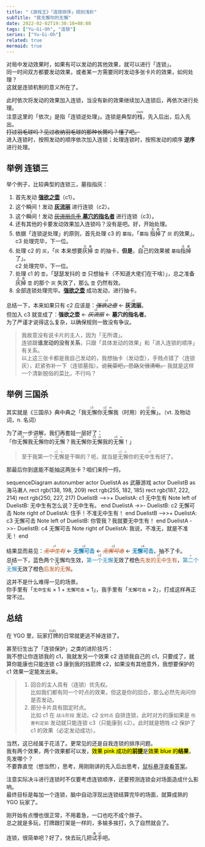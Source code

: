 ```yaml
---
title: "《游戏王》「连锁排序」规则浅析"
subTitle: "我无懈你的无懈"
date: 2022-02-02T19:30:10+08:00
tags: ["Yu-Gi-Oh", "连锁"]
series: ["Yu-Gi-Oh"]
related: true
mermaid: true
---
```


对局中发动效果时，如果有可以发动的其他效果，就可以进行「连锁」。\
同一时间双方都要发动效果，或者某一方需要同时发动多张卡片的效果，如何处理？\
这就是连锁机制的意义所在了。

此时依次将发动的效果加入连锁，当没有新的效果继续加入连锁后，再依次进行处理。\
注意这里的「依次」是指「连锁逆处理」。连锁是典型的<ruby><rb>栈</rb><rp>（</rp><rt>stack</rt><rp>）</rp></ruby>，先入后出，后入先出。\
~~打过羽毛球吗？见过收纳羽毛球的那种长筒吗？懂了吧。~~\
进入连锁时，按照发动的顺序依次加入连锁；处理连锁时，按照发动的顺序 **逆序** 进行处理。

## 举例 连锁三

举个例子，比较典型的连锁三，墓指指灰：

1. 首先发动 [**强欲之壶**](https://www.ygocdb.com/card/55144522)（c1）。
2. 这个<ruby><rb>瞬间</rb><rp>（</rp><rt>1.</rt><rp>）</rp></ruby>！发动 [**灰流丽**](https://www.ygocdb.com/card/14558127) 进行连锁（c2）。
3. 这个<ruby><rb>瞬间</rb><rp>（</rp><rt>2.</rt><rp>）</rp></ruby>！发动 [~~灰流丽杀手~~ **墓穴的指名者**](https://www.ygocdb.com/card/24224830) 进行连锁（c3）。
4. 还有其他的卡要发动效果加入连锁吗？没有是吧。好，开始处理。
5. 依据「连锁逆处理」的原则，首先处理 c3 的 `墓指`，「`墓指` <ruby><rb>指掉</rb><rp>（</rp><rt>无效</rt><rp>）</rp></ruby>了 `灰` 的效果」。\
   c3 处理完毕，下一位。
6. 处理 c2 的 `灰`，「`灰` 本来想要<ruby><rb>灰掉</rb><rp>（</rp><rt>无效</rt><rp>）</rp></ruby> `壶` 的抽卡，**但是**，<ruby><rb>自己</rb><rp>（</rp><rt>灰</rt><rp>）</rp></ruby>的效果被 `墓指` <ruby><rb>指掉</rb><rp>（</rp><rt>无效</rt><rp>）</rp></ruby>了」。\
   c2 处理完毕，下一位。
7. 处理 c1 的 `壶`，「瑟瑟发抖的 `壶` 只想抽卡（不知道大佬们在干啥）」，总之准备<ruby><rb>灰掉</rb><rp>（</rp><rt>无效</rt><rp>）</rp></ruby> `壶` 的那个 `灰` 失效了，那么 `壶` 仍然有效。
8. 全部连锁处理完毕。[**强欲之壶**](https://www.ygocdb.com/card/55144522) 成功发动，进行抽卡。

总结一下，本来如果只有 c2 应该是：<ruby><rb>~~_强欲之壶_~~</rb><rp>（</rp><rt>c1</rt><rp>）</rp></ruby> ← <ruby><rb>**灰流丽**</rb><rp>（</rp><rt>c2</rt><rp>）</rp></ruby>。\
但加入 c3 就变成了：<ruby><rb>**强欲之壶**</rb><rp>（</rp><rt>c1</rt><rp>）</rp></ruby> ← <ruby><rb>~~_灰流丽_~~</rb><rp>（</rp><rt>c2</rt><rp>）</rp></ruby> ← <ruby><rb>**墓穴的指名者**</rb><rp>（</rp><rt>c3</rt><rp>）</rp></ruby>。\
为了严谨才说得这么复杂，以确保规则一致没有争议。

> 我故意没有说卡片的主人，因为「无所谓」。\
> 连锁跟**谁发动的没有关系**，只跟「具体发动的效果」和「进入连锁的顺序」有关系。\
> 以上这三张卡都是我自己发动的，我想抽卡（发动壶），手贱点错了（连锁灰），赶紧弥补一下（连锁墓指）。~~说我菜吧，思路又很清晰。~~ 我就是这样一个清新脱俗的菜比，不行吗？

## 举例 三国杀

其实就是《三国杀》典中典之「我<ruby><rb>无懈</rb><rp>（</rp><rt>c3</rt><rp>）</rp></ruby>你<ruby><rb>无懈</rb><rp>（</rp><rt>c2 vt.</rt><rp>）</rp></ruby>我（时用）的<ruby><rb>无懈</rb><rp>（</rp><rt>c2 n.</rt><rp>）</rp></ruby>」。（vt. 及物动词，n. 名词）

为了进一步讲解，我们再套娃一层好了：\
「你<ruby><rb>无懈</rb><rp>（</rp><rt>c3</rt><rp>）</rp></ruby>我<ruby><rb>无懈</rb><rp>（</rp><rt>c2 vt.</rt><rp>）</rp></ruby>你的<ruby><rb>无懈</rb><rp>（</rp><rt>c2 n.</rt><rp>）</rp></ruby>？我<ruby><rb>无懈</rb><rp>（</rp><rt>c4</rt><rp>）</rp></ruby>你<ruby><rb>无懈</rb><rp>（</rp><rt>c3 vt.</rt><rp>）</rp></ruby>我的<ruby><rb>无懈</rb><rp>（</rp><rt>c3 n.</rt><rp>）</rp></ruby>！」

> 至于我第一个<ruby><rb>无懈</rb><rp>（</rp><rt>c2 n.</rt><rp>）</rp></ruby>是干嘛的？呃，就当是<ruby><rb>无懈</rb><rp>（</rp><rt>c2 vt.</rt><rp>）</rp></ruby>你的<ruby><rb>无中生有</rb><rp>（</rp><rt>c1</rt><rp>）</rp></ruby>好了。

那最后你到底能不能抽这两张卡？咱们来捋一捋。

<div class="mermaid">
sequenceDiagram
   autonumber
   actor DuelistA as 武藤游戏
   actor DuelistB as 海马濑人
   rect rgb(138, 198, 209)
   rect rgb(255, 182, 185)
   rect rgb(187, 222, 214)
   rect rgb(250, 227, 217)
   DuelistB -->>+ DuelistA: c1 无中生有
   Note left of DuelistB: 无中生有怎么说？无中生有。
   end
   DuelistA ->>- DuelistB: c2 无懈可击
   Note right of DuelistA: 住手！不准无中生有！
   end
   DuelistB -->>+ DuelistA: c3 无懈可击
   Note left of DuelistB: 你管我？我就要无中生有！
   end
   DuelistA ->>- DuelistB: c4 无懈可击
   Note right of DuelistA: 我说，不准无，就是不准无！
   end
</div>

结果显而易见：<ruby><rb><span style="color:#b8521c">~~_无中生有_~~</span></rb><rp>（</rp><rt>c1</rt><rp>）</rp></ruby> ← <ruby><rb><span style="color:#1c81b8">**无懈可击**</span></rb><rp>（</rp><rt>c2</rt><rp>）</rp></ruby> ← <ruby><rb><span style="color:#b8521c">~~_无懈可击_~~</span></rb><rp>（</rp><rt>c3</rt><rp>）</rp></ruby> ← <ruby><rb><span style="color:#1c81b8">**无懈可击**</span></rb><rp>（</rp><rt>c4</rt><rp>）</rp></ruby>，抽不了卡。\
总结一下，蓝色两个无懈均生效，<ruby><rb><span style="color:#1c81b8">第一个无懈</span></rb><rp>（</rp><rt>c2</rt><rp>）</rp></ruby>无效了橙色<ruby><rb><span style="color:#b8521c">先发的无中生有</span></rb><rp>（</rp><rt>c1</rt><rp>）</rp></ruby>，<ruby><rb><span style="color:#1c81b8">第二个无懈</span></rb><rp>（</rp><rt>c4</rt><rp>）</rp></ruby>无效了橙色<ruby><rb><span style="color:#b8521c">后发的无懈</span></rb><rp>（</rp><rt>c3</rt><rp>）</rp></ruby>。

这并不是什么难得一见的场景。\
你手里有「`无中生有` × 1 + `无懈可击` × 1」，我手里有「`无懈可击` × 2」，打成这样再正常不过。

## 总结

在 YGO 里，玩家<ruby><rb>打牌</rb><rp>（</rp><rt>DUEL</rt><rp>）</rp></ruby>的日常就更逃不掉连锁了。

甚至衍生出了「连锁保护」之类的进阶技巧：\
我不想让你连锁我的 c1，我就发另一个效果 c2 连锁我自己的 c1，只要成了，就算你能康也只能连锁 c3 康到我的挡箭牌 c2，如果没有其他意外，我想要保护的 c1 效果一定能发出来。

> 1. 回合的主人具有（连锁）优先权。\
>    比如我们都有同一个时点的效果，但这是你的回合，那么必然先询问你是否发动。
> 2. 部分卡片具有固定时点。\
>    比如 c1 在 `战斗阶段` 发动，c2 `全时点` 自排连锁，此时对方的康如果是 `伤害判定前` 发动就只能连锁 c3（只能康到 c2）。此时就是牺牲 c2 保护了 c1 的效果（必定发动成功）。

当然，这已经属于花活了。更常见的还是自我连锁的排序问题。\
我有两个效果，两个效果都可以发，<mark>效果 pink 成功的**前提**</mark>是<mark>效果 blue 的**结果**</mark>，先发哪个？\
不要靠直觉（想当然），思考，用刚刚讲的先入后出思考，<abbr title="c1 先发 pink，c2 连锁 blue，逆序处理，先处理 c2 的 blue（blue 的结果出现），再处理 c1 的 pink（判定 blue 的结果存在，发动成功）">鼠标悬浮查看答案</abbr>。

注意实际决斗进行连锁时不仅要考虑连锁顺序，还要预测连锁会对场面造成什么影响。\
最终目标是每加一个连锁，脑中自动浮现出连锁结算完毕的场面，就算成熟的 YGO 玩家了。

刚开始有点懵也很正常，不用着急，一口也吃不成个胖子。\
总之就是多玩，打牌跟打架是一样的，多输多挨打，久了自然就会了。

连锁，很简单吧？好了，快去玩几把<ruby><rb>试手</rb><rp>（</rp><rt>挨打</rt><rp>）</rp></ruby>吧。
